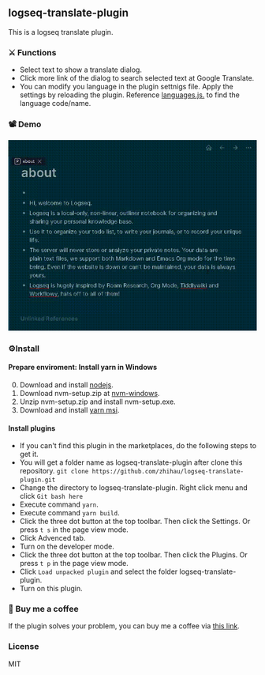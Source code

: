 ## logseq-translate-plugin

This is a logseq translate plugin. 

### :crossed_swords: Functions
* Select text to show a translate dialog.
* Click more link of the dialog to search selected text at Google Translate.
* You can modify you language in the plugin settnigs file. Apply the settings by reloading the plugin. Reference [languages.js.](https://github.com/matheuss/google-translate-api/blob/master/languages.js) to find the language code/name.

### :film_projector: Demo

![demo](./demo.gif)

### ⚙️Install 

#### Prepare enviroment: Install yarn in Windows
0. Download and install [nodejs](https://nodejs.org/en/).
1. Download nvm-setup.zip at [nvm-windows](https://github.com/coreybutler/nvm-windows/releases).
2. Unzip nvm-setup.zip and install nvm-setup.exe.
3. Download and install [yarn msi](https://yarnpkg.com/latest.msi).

#### Install plugins
* If you can't find this plugin in the marketplaces, do the following steps to get it.
* You will get a folder name as logseq-translate-plugin after clone this repository. `git clone https://github.com/zhihau/logseq-translate-plugin.git`
* Change the directory to logseq-translate-plugin. Right click menu and click `Git bash here`
* Execute command `yarn`.
* Execute command `yarn build`.
* Click the three dot button at the top toolbar. Then click the Settings. Or press `t s` in the page view mode.
* Click Advenced tab.
* Turn on the developer mode.
* Click the three dot button at the top toolbar. Then click the Plugins. Or press `t p` in the page view mode.
* Click `Load unpacked plugin` and select the folder logseq-translate-plugin.
* Turn on this plugin.

### :sparkling_heart: Buy me a coffee 

If the plugin solves your problem, you can buy me a coffee via [this link](https://www.buymeacoffee.com/zhihau).

### License

MIT
